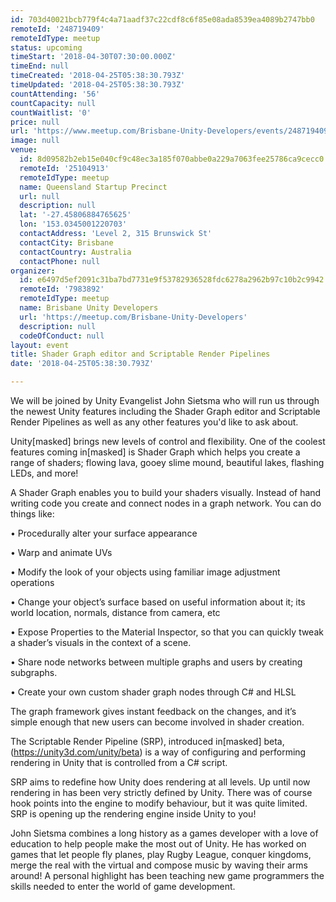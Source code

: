 ```yaml
---
id: 703d40021bcb779f4c4a71aadf37c22cdf8c6f85e08ada8539ea4089b2747bb0
remoteId: '248719409'
remoteIdType: meetup
status: upcoming
timeStart: '2018-04-30T07:30:00.000Z'
timeEnd: null
timeCreated: '2018-04-25T05:38:30.793Z'
timeUpdated: '2018-04-25T05:38:30.793Z'
countAttending: '56'
countCapacity: null
countWaitlist: '0'
price: null
url: 'https://www.meetup.com/Brisbane-Unity-Developers/events/248719409/'
image: null
venue:
  id: 8d09582b2eb15e040cf9c48ec3a185f070abbe0a229a7063fee25786ca9cecc0
  remoteId: '25104913'
  remoteIdType: meetup
  name: Queensland Startup Precinct
  url: null
  description: null
  lat: '-27.45806884765625'
  lon: '153.0345001220703'
  contactAddress: 'Level 2, 315 Brunswick St'
  contactCity: Brisbane
  contactCountry: Australia
  contactPhone: null
organizer:
  id: e6497d5ef2091c31ba7bd7731e9f53782936528fdc6278a2962b97c10b2c9942
  remoteId: '7983892'
  remoteIdType: meetup
  name: Brisbane Unity Developers
  url: 'https://meetup.com/Brisbane-Unity-Developers'
  description: null
  codeOfConduct: null
layout: event
title: Shader Graph editor and Scriptable Render Pipelines
date: '2018-04-25T05:38:30.793Z'

---
```

<p>We will be joined by Unity Evangelist John Sietsma who will run us through the newest Unity features including the Shader Graph editor and Scriptable Render Pipelines as well as any other features you'd like to ask about.</p> <p>Unity[masked] brings new levels of control and flexibility. One of the coolest features coming in[masked] is Shader Graph which helps you create a range of shaders; flowing lava, gooey slime mound, beautiful lakes, flashing LEDs, and more!</p> <p>A Shader Graph enables you to build your shaders visually. Instead of hand writing code you create and connect nodes in a graph network. You can do things like:</p> <p>• Procedurally alter your surface appearance</p> <p>• Warp and animate UVs</p> <p>• Modify the look of your objects using familiar image adjustment operations</p> <p>• Change your object’s surface based on useful information about it; its world location, normals, distance from camera, etc</p> <p>• Expose Properties to the Material Inspector, so that you can quickly tweak a shader’s visuals in the context of a scene.</p> <p>• Share node networks between multiple graphs and users by creating subgraphs.</p> <p>• Create your own custom shader graph nodes through C# and HLSL</p> <p>The graph framework gives instant feedback on the changes, and it’s simple enough that new users can become involved in shader creation.</p> <p>The Scriptable Render Pipeline (SRP), introduced in[masked] beta, (<a href="https://unity3d.com/unity/beta" class="linkified">https://unity3d.com/unity/beta</a>) is a way of configuring and performing rendering in Unity that is controlled from a C# script.</p> <p>SRP aims to redefine how Unity does rendering at all levels. Up until now rendering in has been very strictly defined by Unity. There was of course hook points into the engine to modify behaviour, but it was quite limited. SRP is opening up the rendering engine inside Unity to you!</p> <p>John Sietsma combines a long history as a games developer with a love of education to help people make the most out of Unity. He has worked on games that let people fly planes, play Rugby League, conquer kingdoms, merge the real with the virtual and compose music by waving their arms around! A personal highlight has been teaching new game programmers the skills needed to enter the world of game development.</p>
